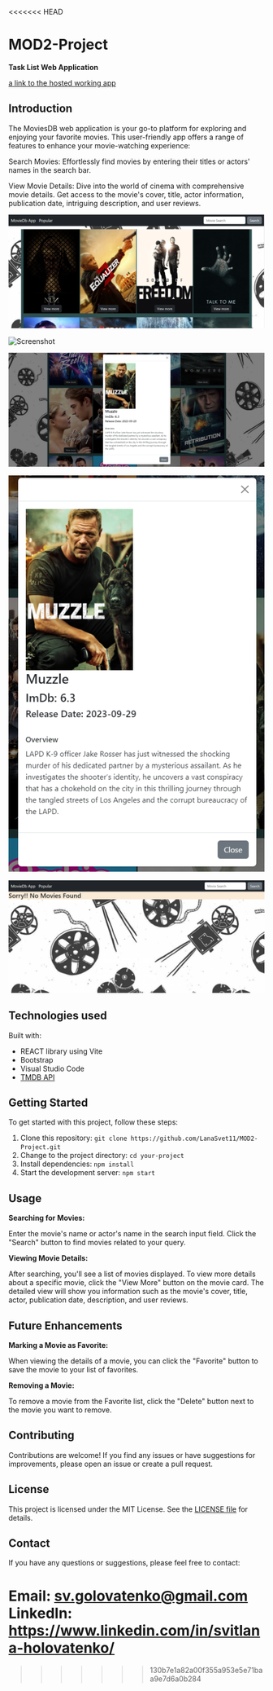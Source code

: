 <<<<<<< HEAD

# MOD2-Project

**Task List Web Application**

[a link to the hosted working app](https://mod2-project.onrender.com)

## Introduction

The MoviesDB web application is your go-to platform for exploring and enjoying your favorite movies. This user-friendly app offers a range of features to enhance your movie-watching experience:

Search Movies: Effortlessly find movies by entering their titles or actors' names in the search bar.

View Movie Details: Dive into the world of cinema with comprehensive movie details. Get access to the movie's cover, title, actor information, publication date, intriguing description, and user reviews.

![Screenshot](./Screenshot-home.png)

![Screenshot](./Screenshot%20search%20result1.pngg)

![Screenshot](<./Screenshot%20search%20(view%20more).png>)

![Screenshot](./Screenshot%20view%20more.png)

![Screenshot](./Screenshot%20empty%20search.png)

## Technologies used

Built with:

- REACT library using Vite
- Bootstrap
- Visual Studio Code
- [TMDB API](https://www.themoviedb.org/)

## Getting Started

To get started with this project, follow these steps:

1. Clone this repository: `git clone https://github.com/LanaSvet11/MOD2-Project.git`
2. Change to the project directory: `cd your-project`
3. Install dependencies: `npm install`
4. Start the development server: `npm start`

## Usage

**Searching for Movies:**

Enter the movie's name or actor's name in the search input field.
Click the "Search" button to find movies related to your query.

**Viewing Movie Details:**

After searching, you'll see a list of movies displayed.
To view more details about a specific movie, click the "View More" button on the movie card.
The detailed view will show you information such as the movie's cover, title, actor, publication date, description, and user reviews.

## Future Enhancements

**Marking a Movie as Favorite:**

When viewing the details of a movie, you can click the "Favorite" button to save the movie to your list of favorites.

**Removing a Movie:**

To remove a movie from the Favorite list, click the "Delete" button next to the movie you want to remove.

## Contributing

Contributions are welcome! If you find any issues or have suggestions for improvements, please open an issue or create a pull request.

## License

This project is licensed under the MIT License. See the [LICENSE file](./MIT%20License.txt) for details.

## Contact

If you have any questions or suggestions, please feel free to contact:

Email: sv.golovatenko@gmail.com
LinkedIn: https://www.linkedin.com/in/svitlana-holovatenko/
=======

> > > > > > > 130b7e1a82a00f355a953e5e71baa9e7d6a0b284
